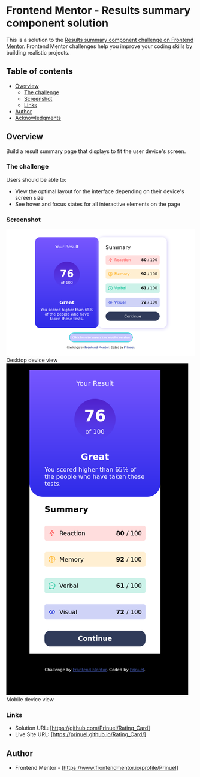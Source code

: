 # Frontend Mentor - Results summary component solution

This is a solution to the [Results summary component challenge on Frontend Mentor](https://www.frontendmentor.io/challenges/results-summary-component-CE_K6s0maV). Frontend Mentor challenges help you improve your coding skills by building realistic projects. 

## Table of contents

- [Overview](#overview)
  - [The challenge](#the-challenge)
  - [Screenshot](#screenshot)
  - [Links](#links)
- [Author](#author)
- [Acknowledgments](#acknowledgments)



## Overview
  Build a result summary page that displays to fit the user device's screen.

### The challenge

Users should be able to:

- View the optimal layout for the interface depending on their device's screen size
- See hover and focus states for all interactive elements on the page

### Screenshot

![](./results-summary-component-main/desktopImg.png)Desktop device view
![](./results-summary-component-main/mobileImg.png)Mobile device view
### Links

- Solution URL: [https://github.com/Prinuel/Rating_Card]
- Live Site URL: [https://prinuel.github.io/Rating_Card/]


## Author
- Frontend Mentor - [https://www.frontendmentor.io/profile/Prinuel]



